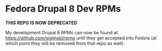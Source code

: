 Fedora Drupal 8 Dev RPMs
========================

**THIS REPO IS NOW DEPRECATED**

My development Drupal 8 RPMs can now be found at https://github.com/siwinski/rpms
until they get accepted into Fedora (at which point they will be removed from
that repo as well).
